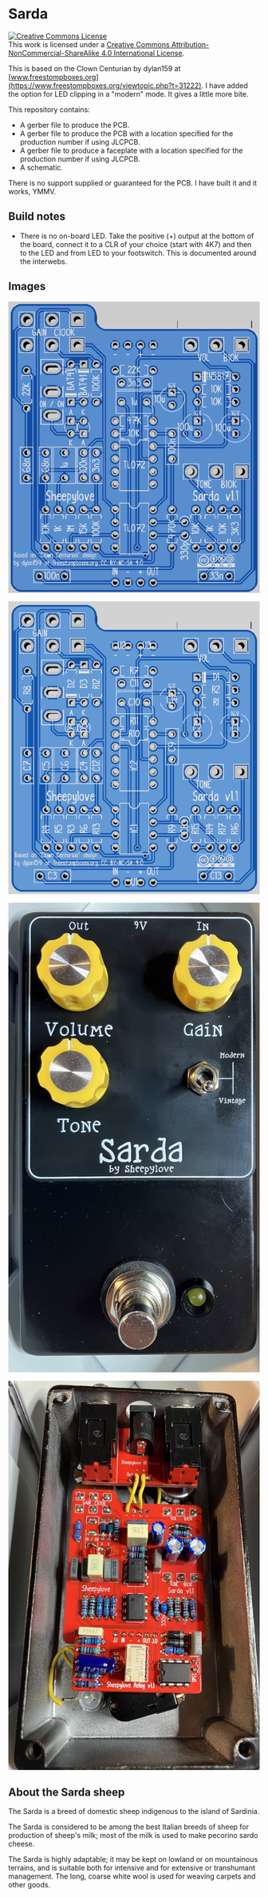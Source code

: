 # Sarda
<a rel="license" href="http://creativecommons.org/licenses/by-nc-sa/4.0/"><img alt="Creative Commons License" style="border-width:0" src="https://i.creativecommons.org/l/by-nc-sa/4.0/88x31.png" /></a><br />This work is licensed under a <a rel="license" href="http://creativecommons.org/licenses/by-nc-sa/4.0/">Creative Commons Attribution-NonCommercial-ShareAlike 4.0 International License</a>.

This is based on the Clown Centurian by dylan159 at [www.freestompboxes.org](https://www.freestompboxes.org/viewtopic.php?t=31222). I have added the option for LED clipping in a "modern" mode. It gives a little more bite.

This repository contains:

* A gerber file to produce the PCB.
* A gerber file to produce the PCB with a location specified for the production number if using JLCPCB.
* A gerber file to produce a faceplate with a location specified for the production number if using JLCPCB.
* A schematic.

There is no support supplied or guaranteed for the PCB. I have built it and it works, YMMV.

## Build notes

* There is no on-board LED. Take the positive (+) output at the bottom of the board, connect it to a CLR of your choice (start with 4K7) and then to the LED and from LED to your footswitch. This is documented around the interwebs.

## Images

![Sarda](sarda-pcb.png)

![Sarda](sarda-pcb-components.png)

![Sarda](sarda-built-front.jpg)

![Sarda](sarda-built-back.jpg)

## About the Sarda sheep

The Sarda is a breed of domestic sheep indigenous to the island of Sardinia.

The Sarda is considered to be among the best Italian breeds of sheep for production of sheep's milk; most of the milk is used to make pecorino sardo cheese.

The Sarda is highly adaptable; it may be kept on lowland or on mountainous terrains, and is suitable both for intensive and for extensive or transhumant management. The long, coarse white wool is used for weaving carpets and other goods.
